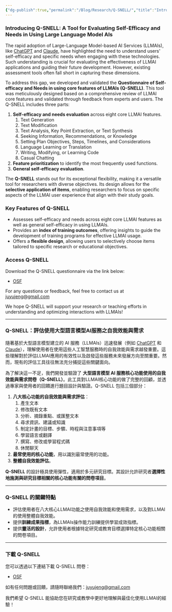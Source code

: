 ```yaml
---
{"dg-publish":true,"permalink":"/Blog/Research/Q-SNELL/","title":"Introduction to Questionnaire of Self-Efficacy and Needs in Using Large-Language Model-Based AI Services (Q-SNELL)","tags":["chatgpt","LLMAI","psychometrics","validity","reliability","measurement"],"created":"2024-12-16T09:08","updated":"2024-12-16T09:50"}
---
```


### **Introducing Q-SNELL: A Tool for Evaluating Self-Efficacy and Needs in Using Large Language Model AIs**

The rapid adoption of Large-Language Model-based AI Services (LLMAIs), like [ChatGPT](https://chatgpt.com) and [Claude](https://claude.ai), have highlighted the need to understand users' self-efficacy and specific needs when engaging with these technologies. Such understanding is crucial for evaluating the effectiveness of LLMAI applications and guiding their future development. However, existing assessment tools often fall short in capturing these dimensions.

To address this gap, we developed and validated the **Questionnaire of Self-efficacy and Needs in using core features of LLMAIs (Q-SNELL)**. This tool was meticulously designed based on a comprehensive review of LLMAI core features and validated through feedback from experts and users. The Q-SNELL includes three parts:
1. **Self-efficacy and needs evaluation** across eight core LLMAI features.
    1. Text Generation
    2. Text Modification
    3. Text Analysis, Key Point Extraction, or Text Synthesis
    4. Seeking Information, Recommendations, or Knowledge
    5. Setting Plan Objectives, Steps, Timelines, and Considerations
    6. Language Learning or Translation
    7. Writing, Modifying, or Learning Code
    8. Casual Chatting
2. **Feature prioritization** to identify the most frequently used functions.
3. **General self-efficacy evaluation**.

The **Q-SNELL** stands out for its exceptional flexibility, making it a versatile tool for researchers with diverse objectives. Its design allows for the **selective application of items**, enabling researchers to focus on specific aspects of the LLMAI user experience that align with their study goals.

### Key Features of Q-SNELL

- Assesses self-efficacy and needs across eight core LLMAI features as well as general self-efficacy in using LLMAIs.
- Provides an **index of training outcomes**, offering insights to guide the development of training programs for effective LLMAI usage.
- Offers a **flexible design**, allowing users to selectively choose items tailored to specific research or educational objectives.

### Access Q-SNELL 

Download the Q-SNELL questionnaire via the link below:

- [OSF](https://osf.io/v7j3u/)

For any questions or feedback, feel free to contact us at juyujeng@gmail.com

We hope Q-SNELL will support your research or teaching efforts in understanding and optimizing interactions with LLMAIs!

---

### **Q-SNELL：評估使用大型語言模型AI服務之自我效能與需求**

隨著基於大型語言模型建立的 AI 服務（LLMAIs）迅速發展（例如 [ChatGPT](https://chatgpt.com) 和 [Claude](https://claude.ai)），理解使用者在使用這些人工智慧服務時的自我效能與需求越發重要。這些理解對於評估LLMAI應用的有效性以及啟發這些服務未來發展方向至關重要。然而，現有的評估工具往往無法充分捕捉這些關鍵面向。

為了解決這一不足，我們開發並驗證了 **大型語言模型 AI 服務核心功能使用的自我效能與需求問卷（Q-SNELL）**。此工具對LLMAI核心功能的做了完整的回顧，並透過專家與使用者的回饋進行題目設計與驗證。Q-SNELL 包括三個部分：

1. **八大核心功能的自我效能與需求評估**：
    1. 產生文本
    2. 修改既有文本
    3. 分析、摘錄重點、或匯整文本
    4. 尋求資訊、建議或知識
    5. 制定計畫的目標、步驟、時程與注意事項等
    6. 學習語言或翻譯
    7. 撰寫、修改或學習程式碼
    8. 休閒聊天
2. **最常使用的核心功能**，用以識別最常使用的功能。
3. **整體自我效能評估**。

**Q-SNELL** 的設計極具使用彈性，適用於多元研究目標。其設計允許研究者**選擇性地施測與研究目標相關的核心功能有關的問卷項目**。

---

### **Q-SNELL 的關鍵特點**

- 評估使用者在八大核心LLMAI功能之使用自我效能和使用需求，以及對LLMAI的使用整體自我效能。
- 提供**訓練成果指標**，為LLMAIs操作能力訓練提供學習成效指標。
- 提供**靈活的設計**，允許使用者根據特定研究或教育目標選擇特定核心功能相關的問卷項目。

---

### **下載 Q-SNELL**

您可以透過以下連結下載 Q-SNELL 問卷：

- [OSF](https://osf.io/v7j3u/)

如有任何問題或回饋，請隨時聯絡我們：juyujeng@gmail.com

我們希望 Q-SNELL 能協助您在研究或教學中更好地理解與最佳化使用LLMAI的經驗！